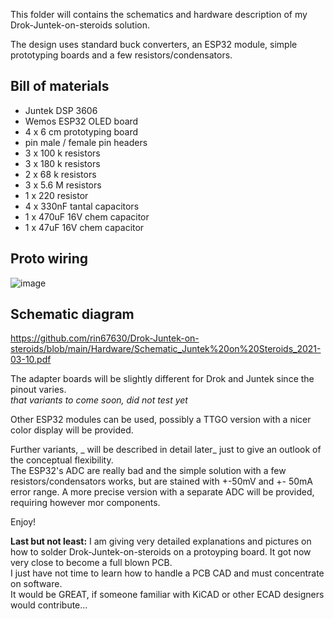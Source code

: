 
This folder will contains the schematics and hardware description of my Drok-Juntek-on-steroids solution.   

The design uses standard buck converters, an ESP32 module, simple prototyping boards and a few resistors/condensators. 

 
## Bill of materials

- Juntek DSP 3606
- Wemos ESP32 OLED board
- 4 x 6 cm prototyping board
- pin male / female pin headers
- 3 x 100 k resistors
- 3 x 180 k resistors
- 2 x 68 k resistors
- 3 x 5.6 M resistors
- 1 x 220 resistor
- 4 x 330nF tantal capacitors
- 1 x 470uF 16V chem capacitor
- 1 x 47uF 16V chem capacitor

## Proto wiring
![image](https://user-images.githubusercontent.com/14197155/110693369-a1fbe300-81e7-11eb-8d25-8bba9f443619.png)

## Schematic diagram
https://github.com/rin67630/Drok-Juntek-on-steroids/blob/main/Hardware/Schematic_Juntek%20on%20Steroids_2021-03-10.pdf

The adapter boards will be slightly different for Drok and Juntek since the pinout varies.  
*that variants to come soon, did not test yet*

Other ESP32 modules can be used, possibly a TTGO version with a nicer color display will be provided.  

Further variants, _ will be described in detail later_ just to give an outlook of the conceptual flexibility.  
The ESP32's ADC are really bad and the simple solution with a few resistors/condensators works, but are stained with +-50mV and +- 50mA error range.
A more precise version with a separate ADC will be provided, requiring however mor components.

Enjoy!

**Last but not least:**
I am giving very detailed explanations and pictures on how to solder Drok-Juntek-on-steroids on a protoyping board. It got now very close to become a full blown PCB.  
I just have not time to learn how to handle a PCB CAD and must concentrate on software.  
It would be GREAT, if someone familiar with KiCAD or other ECAD designers would contribute...
